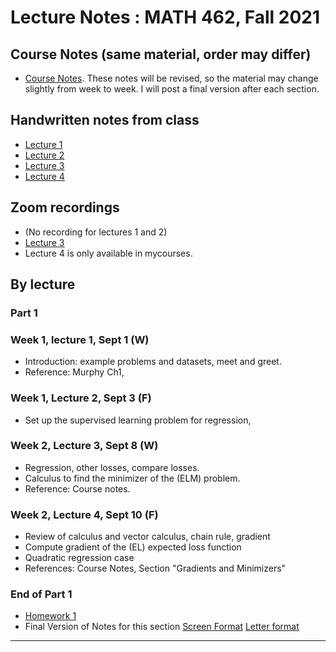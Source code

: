# Lecture Notes :  MATH 462, Fall 2021

## Course Notes (same material, order may differ)
- [Course Notes](https://github.com/adam-oberman/adam-oberman.github.io/blob/main/Lectures/Math462_Lecture_Notes.pdf). These notes will be revised, so the material may change slightly from week to week.  I will post a final version after each section. 


## Handwritten notes from class  
- [Lecture 1](09%2001%20Lecture%201.pdf)
- [Lecture 2](09%2003%20Lecture%202.pdf)
- [Lecture 3](09%2008%20Lecture%203.pdf)
- [Lecture 4](09%2010%20Lecture%204.pdf)

## Zoom recordings 
- (No recording for lectures 1 and 2) 
- [Lecture 3](https://mcgill.zoom.us/rec/share/VKdYKjgxXbdlP9_8l3xcSKz7E2A7Z_gwyOpYjbO1n9XQ-gSIO51ITa9Ug83cjejV.ZFHqMEOCdcJpXMx0?startTime=1631109875000)
- Lecture 4 is only available in mycourses.

## By lecture
### Part 1
### Week 1, lecture 1, Sept 1 (W)
- Introduction: example problems and datasets, meet and greet.
- Reference: Murphy Ch1,
### Week 1, Lecture 2, Sept 3 (F)
- Set up the supervised learning problem for regression, 
### Week 2, Lecture 3, Sept 8 (W)
- Regression, other losses, compare losses.
- Calculus to find the minimizer of the (ELM) problem. 
- Reference: Course notes. 
### Week 2, Lecture 4, Sept 10 (F)
- Review of calculus and vector calculus, chain rule, gradient
- Compute gradient of the (EL) expected loss function
- Quadratic regression case 
- References: Course Notes, Section "Gradients and Minimizers"

### End of Part 1
- [Homework 1](Math462_HW1.pdf)
- Final Version of Notes for this section [Screen Format](https://github.com/adam-oberman/adam-oberman.github.io/blob/main/Lectures/Math462_Lecture_Notes_Part_1.pdf) [Letter format](https://github.com/adam-oberman/adam-oberman.github.io/blob/main/Lectures/Math462_Lecture_Notes_Part_1_Letter.pdf)
---
